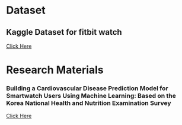 <h1>Dataset</h1>
<h2>Kaggle Dataset for fitbit watch</h2>
<a href="https://www.kaggle.com/datasets/nnekaekwemuka/fitbit-fitness-tracker-dataset">Click Here</a>

<h1>Research Materials</h1>
<h3>Building a Cardiovascular Disease Prediction Model for Smartwatch Users Using Machine Learning: Based on the Korea National Health and Nutrition Examination Survey</h3>
<a href="https://www.ncbi.nlm.nih.gov/pmc/articles/PMC8301976/">Click Here</a>
